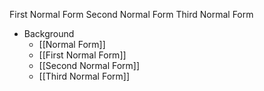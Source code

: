 First Normal Form
Second Normal Form
Third Normal Form

- Background
	- [[Normal Form]]
	- [[First Normal Form]]
	- [[Second Normal Form]]
	- [[Third Normal Form]]